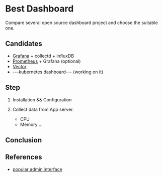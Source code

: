 # Best Dashboard

Compare several open source dashboard project and choose the suitable one.

## Candidates

* [Grafana](grafana_collectd.md) + collectd + influxDB
* [Prometheus](prometheus.md) + Grafana (optional)
* [Vector](netflix_vector.md)
* ---kubernetes dashboard--- (working on it)

## Step

1. Installation && Configuration

2. Collect data from App server.
    * CPU
    * Memory
    ...

## Conclusion

## References

* [popular admin interface](https://colorlib.com/wp/free-bootstrap-admin-dashboard-templates/)
